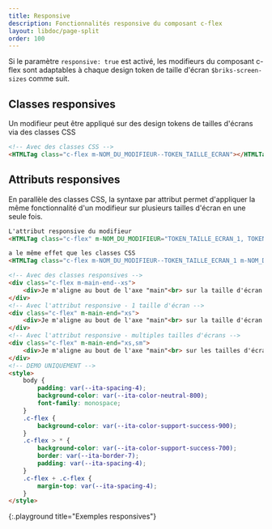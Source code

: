```yaml
---
title: Responsive
description: Fonctionnalités responsive du composant c-flex
layout: libdoc/page-split
order: 100
---
```

Si le paramètre `responsive: true` est activé, les modifieurs du composant c-flex sont adaptables à chaque design token de taille d'écran `$briks-screen-sizes` comme suit.

## Classes responsives

Un modifieur peut être appliqué sur des design tokens de tailles d'écrans via des classes CSS

```html
<!-- Avec des classes CSS -->
<HTMLTag class="c-flex m-NOM_DU_MODIFIEUR--TOKEN_TAILLE_ECRAN"></HTMLTag>
```

## Attributs responsives

En parallèle des classes CSS, la syntaxe par attribut permet d'appliquer la même fonctionnalité d'un modifieur sur plusieurs tailles d'écran en une seule fois.

```html
L'attribut responsive du modifieur
<HTMLTag class="c-flex" m-NOM_DU_MODIFIEUR="TOKEN_TAILLE_ECRAN_1, TOKEN_TAILLE_ECRAN_2, TOKEN_TAILLE_ECRAN_3"></HTMLTag>

a le même effet que les classes CSS
<HTMLTag class="c-flex m-NOM_DU_MODIFIEUR--TOKEN_TAILLE_ECRAN_1 m-NOM_DU_MODIFIEUR--TOKEN_TAILLE_ECRAN_2 m-NOM_DU_MODIFIEUR--TOKEN_TAILLE_ECRAN_3"></HTMLTag>
```

```html
<!-- Avec des classes responsives -->
<div class="c-flex m-main-end--xs">
    <div>Je m'aligne au bout de l'axe "main"<br> sur la taille d'écran xs<br> via des classes CSS</div>
</div>
<!-- Avec l'attribut responsive - 1 taille d'écran -->
<div class="c-flex" m-main-end="xs">
    <div>Je m'aligne au bout de l'axe "main"<br> sur la taille d'écran xs<br> via l'attribut responsive</div>
</div>
<!-- Avec l'attribut responsive - multiples tailles d'écrans -->
<div class="c-flex" m-main-end="xs,sm">
    <div>Je m'aligne au bout de l'axe "main"<br> sur les tailles d'écran xs et sm<br> via l'attribut responsive</div>
</div>
<!-- DEMO UNIQUEMENT -->
<style>
    body {
        padding: var(--ita-spacing-4);
        background-color: var(--ita-color-neutral-800);
        font-family: monospace;
    }
    .c-flex {
        background-color: var(--ita-color-support-success-900);
    }
    .c-flex > * {
        background-color: var(--ita-color-support-success-700);
        border: var(--ita-border-7);
        padding: var(--ita-spacing-4);
    }
    .c-flex + .c-flex {
        margin-top: var(--ita-spacing-4);
    }
</style>
```
{:.playground title="Exemples responsives"}